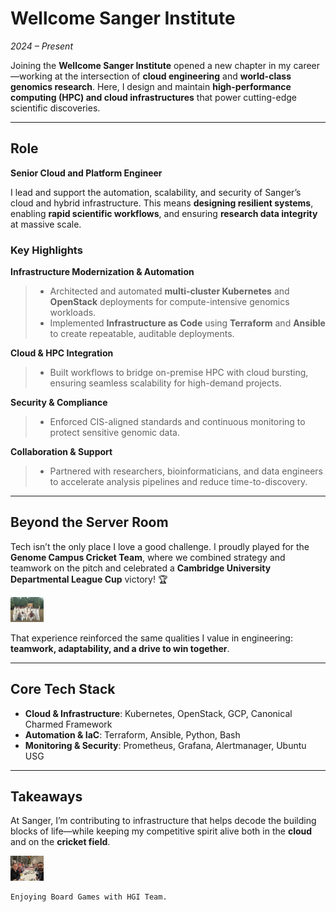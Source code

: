 # Wellcome Sanger Institute  
_2024 – Present_

Joining the **Wellcome Sanger Institute** opened a new chapter in my career—working at the intersection of **cloud engineering** and **world-class genomics research**. Here, I design and maintain **high-performance computing (HPC) and cloud infrastructures** that power cutting-edge scientific discoveries.

---

## Role  
**Senior Cloud and Platform Engineer**

I lead and support the automation, scalability, and security of Sanger’s cloud and hybrid infrastructure. This means **designing resilient systems**, enabling **rapid scientific workflows**, and ensuring **research data integrity** at massive scale.

### Key Highlights
**Infrastructure Modernization & Automation**  
  > * Architected and automated **multi-cluster Kubernetes** and **OpenStack** deployments for compute-intensive genomics workloads.  
  > * Implemented **Infrastructure as Code** using **Terraform** and **Ansible** to create repeatable, auditable deployments.

**Cloud & HPC Integration**  
  > * Built workflows to bridge on-premise HPC with cloud bursting, ensuring seamless scalability for high-demand projects.

**Security & Compliance**  
  > * Enforced CIS-aligned standards and continuous monitoring to protect sensitive genomic data.

**Collaboration & Support**  
  > * Partnered with researchers, bioinformaticians, and data engineers to accelerate analysis pipelines and reduce time-to-discovery.

---

## Beyond the Server Room  
Tech isn’t the only place I love a good challenge. I proudly played for the **Genome Campus Cricket Team**, where we combined strategy and teamwork on the pitch and celebrated a **Cambridge University Departmental League Cup** victory! 🏆  

<img src="/images/career/cup.jpg" alt="Cup" height="40" style="max-width:900px;"/>

That experience reinforced the same qualities I value in engineering: **teamwork, adaptability, and a drive to win together**.

---

## Core Tech Stack
* **Cloud & Infrastructure**: Kubernetes, OpenStack, GCP, Canonical Charmed Framework  
* **Automation & IaC**: Terraform, Ansible, Python, Bash  
* **Monitoring & Security**: Prometheus, Grafana, Alertmanager, Ubuntu USG  

---

## Takeaways  
At Sanger, I’m contributing to infrastructure that helps decode the building blocks of life—while keeping my competitive spirit alive both in the **cloud** and on the **cricket field**.


<img src="/images/career/boardgames.jpg" alt="Board Games" height="40" style="max-width:900px;"/>

    Enjoying Board Games with HGI Team.